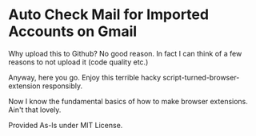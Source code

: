 # Auto Check Mail for Imported Accounts on Gmail

Why upload this to Github?
No good reason. In fact I can think of a few reasons to not upload it (code quality etc.)

Anyway, here you go. Enjoy this terrible hacky script-turned-browser-extension responsibly.

Now I know the fundamental basics of how to make browser extensions. Ain't that lovely.

Provided As-Is under MIT License.
